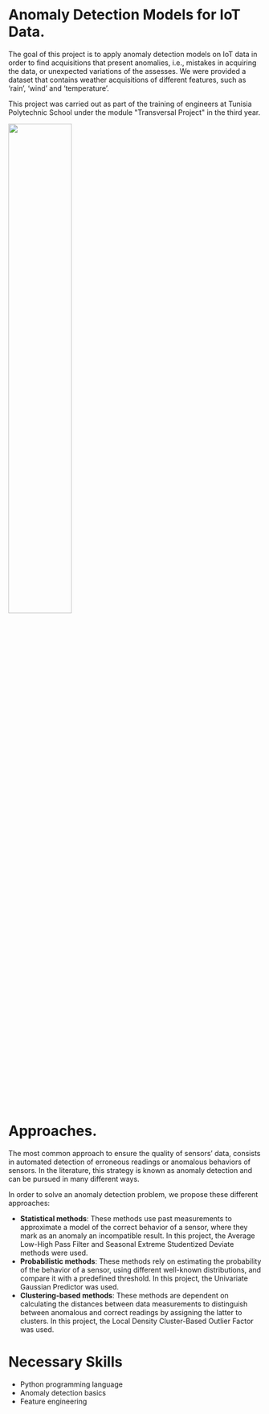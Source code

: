 # Anomaly Detection Models for IoT Data.
The goal of this project is to apply anomaly detection models on IoT data in order to find acquisitions that present anomalies, i.e., mistakes in acquiring the data, or unexpected variations of the assesses. We were provided a dataset that contains weather acquisitions of different features, such as ‘rain’, ‘wind’ and ‘temperature’. 

This project was carried out as part of the training of engineers at Tunisia Polytechnic School under the module "Transversal Project" in the third year.

<img src='https://datascience.aero/wp-content/themes/yootheme/cache/AnomalyDetectionData-1-bbb99a40.png' width="50%" eight="50%">

# Approaches.
The most common approach to ensure the quality of sensors’ data, consists in automated detection of erroneous readings or anomalous behaviors of sensors. In the literature, this strategy is known as anomaly detection and can be pursued in many different ways.

In order to solve an anomaly detection problem, we propose these different approaches:

-	**Statistical methods**: These methods use past measurements to approximate a model of the correct behavior of a sensor, where they mark as an anomaly an incompatible result. In this project, the Average Low-High Pass Filter and Seasonal Extreme Studentized Deviate methods were used.
-	**Probabilistic methods**: These methods rely on estimating the probability of the behavior of a sensor, using different well-known distributions, and compare it with a predefined threshold. In this project, the Univariate Gaussian Predictor was used.
-	**Clustering-based methods**: These methods are dependent on calculating the distances between data measurements to distinguish between anomalous and correct readings by assigning the latter to clusters. In this project, the Local Density Cluster-Based Outlier Factor was used.

# Necessary Skills

- Python programming language
- Anomaly detection basics
- Feature engineering
